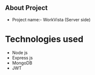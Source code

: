 ## About Project

- Project name:- WorkVista (Server side)

# Technologies used

- Node js
- Express js
- MongoDB
- JWT
